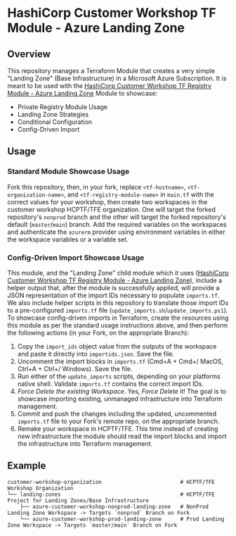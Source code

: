 # HashiCorp Customer Workshop TF Module - Azure Landing Zone

## Overview

This repository manages a Terraform Module that creates a very simple "Landing Zone" (Base Infrastructure) in a Microsoft Azure Subscription. It is meant to be used with the [HashiCorp Customer Workshop TF Registry Module - Azure Landing Zone](https://github.com/leefowlercu/hashicorp-workshop-tf-registry-module-azure-landing-zone) Module to showcase:

- Private Registry Module Usage
- Landing Zone Strategies
- Conditional Configuration
- Config-Driven Import

## Usage

### Standard Module Showcase Usage

Fork this repository, then, in your fork, replace `<tf-hostname>`, `<tf-organization-name>`, and `<tf-registry-module-name>` in `main.tf` with the correct values for your workshop, then create two workspaces in the customer workshop HCPTF/TFE organization. One will target the forked repository's `nonprod` branch and the other will target the forked repository's default (`master`/`main`) branch. Add the required variables on the workspaces and authenticate the `azurerm` provider using environment variables in either the workspace variables or a variable set.

### Config-Driven Import Showcase Usage

This module, and the "Landing Zone" child module which it uses ([HashiCorp Customer Workshop TF Registry Module - Azure Landing Zone](https://github.com/leefowlercu/hashicorp-workshop-tf-registry-module-azure-landing-zone)), include a helper output that, after the module is successfully applied, will provide a JSON representation of the import IDs necessary to populate `imports.tf`. We also include helper scripts in this repository to translate those import IDs to a pre-configured `imports.tf` file (`update_imports.sh`/`update_imports.ps1`). To showcase config-driven imports in Terraform, create the resources using this module as per the standard usage instructions above, and then perform the following actions (in your Fork, on the appropriate Branch):

1. Copy the `import_ids` object value from the outputs of the workspace and paste it directly into `importids.json`. Save the file.
2. Uncomment the import blocks in `imports.tf` (Cmd+A + Cmd+/ MacOS, Ctrl+A + Ctrl+/ Windows). Save the file.
3. Run either of the `update_imports` scripts, depending on your platforms native shell. Validate `imports.tf` contains the correct import IDs.
4. *Force Delete the existing Workspace*. Yes, *Force Delete* it! The goal is to showcase importing existing, unmanaged infrastructure into Terraform management.
5. Commit and push the changes including the updated, uncommented `imports.tf` file to your Fork's remote repo, on the appropriate branch.
6. Remake your workspace in HCPTF/TFE. This time instead of creating new infrastructure the module should read the import blocks and import the infrastructure into Terraform management.

## Example

```
customer-workshop-organization                         # HCPTF/TFE Workshop Organization 
└── landing-zones                                      # HCPTF/TFE Project for Landing Zones/Base Infrastructure
    ├── azure-customer-workshop-nonprod-landing-zone   # NonProd Landing Zone Workspace -> Targets `nonprod` Branch on Fork
    └── azure-customer-workshop-prod-landing-zone      # Prod Landing Zone Workspace -> Targets `master/main` Branch on Fork
```
